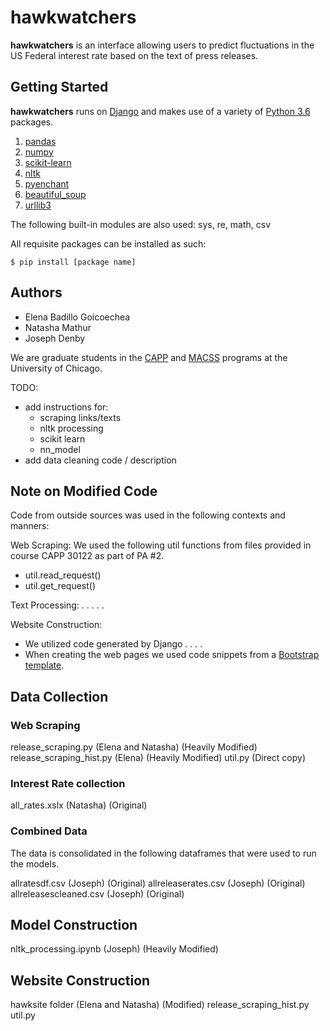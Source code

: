 # hawkwatchers

__hawkwatchers__ is an interface allowing users to predict fluctuations in the US Federal interest rate based on the text of press releases.

## Getting Started
__hawkwatchers__ runs on [Django](https://www.djangoproject.com/) and makes use of a variety of [Python 3.6](https://docs.python.org/3/) packages.

1. [pandas](https://pandas.pydata.org/)
2. [numpy](http://www.numpy.org/)
3. [scikit-learn](http://scikit-learn.org/)
4. [nltk](http://www.nltk.org/)
5. [pyenchant](https://github.com/rfk/pyenchant)
6. [beautiful_soup](https://pypi.python.org/pypi/beautifulsoup4)
7. [urllib3](https://urllib3.readthedocs.io/en/latest/)

The following built-in modules are also used: sys, re, math, csv

All requisite packages can be installed as such:
```
$ pip install [package name]
```


## Authors
- Elena Badillo Goicoechea
- Natasha Mathur
- Joseph Denby

We are graduate students in the [CAPP](https://capp.uchicago.edu/) and [MACSS](https://macss.uchicago.edu/) programs at the University of Chicago. 

TODO:

- add instructions for:
    + scraping links/texts
    + nltk processing
    + scikit learn
    + nn_model
- add data cleaning code / description 

## Note on Modified Code

Code from outside sources was used in the following contexts and manners:

Web Scraping: We used the following util functions from files provided in course 
CAPP 30122 as part of PA #2.
 - util.read_request()
 - util.get_request()
 
Text Processing: . . . . . 

Website Construction:
 - We utilized code generated by Django  . . . . 
 - When creating the web pages we used code snippets from a [Bootstrap template](https://getbootstrap.com/docs/4.0/examples/cover/). 


## Data Collection

### Web Scraping

release_scraping.py (Elena and Natasha) (Heavily Modified)
release_scraping_hist.py (Elena) (Heavily Modified)
util.py (Direct copy)

### Interest Rate collection

all_rates.xslx (Natasha) (Original)

### Combined Data

The data is consolidated in the following dataframes that were used to run the models. 

allratesdf.csv (Joseph) (Original)
allreleaserates.csv (Joseph) (Original)
allreleasescleaned.csv (Joseph) (Original)

## Model Construction

nltk_processing.ipynb (Joseph) (Heavily Modified)

## Website Construction

hawksite folder (Elena and Natasha) (Modified)
release_scraping_hist.py
util.py 
